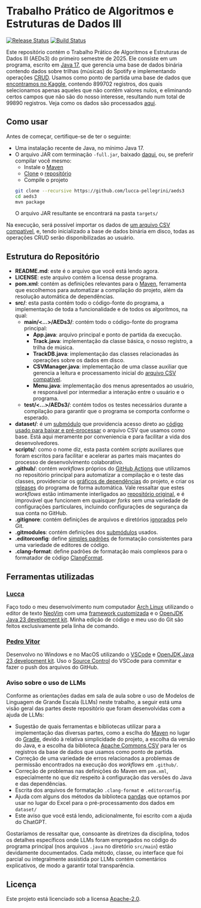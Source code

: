 # Trabalho Prático de Algoritmos e Estruturas de Dados III

[![Release Status](https://github.com/lucca-pellegrini/aeds3/actions/workflows/maven-release.yml/badge.svg)](https://github.com/lucca-pellegrini/aeds3/actions/workflows/maven-release.yml)
[![Build Status](https://github.com/lucca-pellegrini/aeds3/actions/workflows/maven-build.yml/badge.svg)](https://github.com/lucca-pellegrini/aeds3/actions/workflows/maven-build.yml)

Este repositório contém o Trabalho Prático de Algoritmos e Estruturas de Dados
III (AEDs3) do primeiro semestre de 2025. Ele consiste em um programa, escrito
em [Java 17](https://openjdk.org/projects/jdk/17/), que gerencia uma base de
dados binária contendo dados sobre trilhas (músicas) do Spotify e implementando
operações [CRUD](https://pt.wikipedia.org/w/index.php?title=CRUD). Usamos como
ponto de partida uma base de dados que
[encontramos no Kaggle](https://www.kaggle.com/datasets/olegfostenko/almost-a-million-spotify-tracks),
contendo 899702 registros, dos quais selecionamos apenas aqueles que não contêm
valores nulos, e eliminando certos campos que não são do nosso interesse,
resultando num total de 99890 registros. Veja como os dados são processados
[aqui](https://github.com/lucca-pellegrini/aeds3-dataset).

## Como usar

Antes de começar, certifique-se de ter o seguinte:

- Uma instalação recente de Java, no mínimo Java 17.
- O arquivo JAR com terminação `-full.jar`, baixado
  [daqui](https://github.com/lucca-pellegrini/aeds3/releases), ou, se preferir
  compilar você mesmo:
  - Instale o [Maven](https://maven.apache.org/)
  - [Clone](https://git-scm.com/book/en/v2) o
    [repositório](https://github.com/lucca-pellegrini/aeds3)
  - Compile o projeto
  ```sh
  git clone --recursive https://github.com/lucca-pellegrini/aeds3
  cd aeds3
  mvn package
  ```
  O arquivo JAR resultante se encontrará na pasta `targets/`

Na execução, será possível importar os dados de
[um arquivo CSV compatível](https://github.com/lucca-pellegrini/aeds3-dataset),
e, tendo inicializado a base de dados binária em disco, todas as operações CRUD
serão disponibilizadas ao usuário.

## Estrutura do Repositório

- **README.md**: este é o arquivo que você está lendo agora.
- **LICENSE**: este arquivo contém a licensa desse programa.
- **pom.xml**: contém as definições relevantes para o
  [Maven](https://maven.apache.org/), ferramenta que escolhemos para automatizar
  a compilação do projeto, além da resolução automática de dependências.
- **src/**: esta pasta contém todo o código-fonte do programa, a implementação
  de toda a funcionalidade e de todos os algoritmos, na qual:
  - **main/<...>/AEDs3/**: contém todo o código-fonte do programa principal:
    - **App.java**: arquivo principal e ponto de partida da execução.
    - **Track.java**: implementação da classe básica, o nosso registro, a trilha
      de música.
    - **TrackDB.java**: implementação das classes relacionadas às operações
      sobre os dados em disco.
    - **CSVManager.java**: implementação de uma classe auxiliar que gerencia a
      leitura e processamento inicial do
      [arquivo CSV compatível](https://github.com/lucca-pellegrini/aeds3-dataset).
    - **Menu.java**: implementação dos menus apresentados ao usuário, e
      responsável por intermediar a interação entre o usuário e o programa.
  - **test/<...>/AEDs3/**: contém todos os testes necessários durante a
    compilação para garantir que o programa se comporta conforme o esperado.
- **dataset/**: é um
  [submódulo](https://git-scm.com/book/en/v2/Git-Tools-Submodules) que
  providencia acesso direto ao
  [código usado para baixar e pré-processar](https://github.com/lucca-pellegrini/aeds3-dataset)
  o arquivo CSV que usamos como base. Está aqui meramente por conveniencia e
  para facilitar a vida dos desenvolvedores.
- **scripts/**: como o nome diz, esta pasta contém _scripts_ auxiliares que
  foram escritos para facilitar e acelerar as partes mais maçantes do processo
  de desenvolvimento colaborativo.
- **.github/**: contém _workflows_ próprios do
  [GitHub Actions](https://github.com/features/actions) que utilizamos no
  repositório principal para automatizar a compilação e o teste das classes,
  providenciar os
  [gráficos de dependências](https://docs.github.com/pt/code-security/supply-chain-security/understanding-your-software-supply-chain/about-the-dependency-graph)
  do projeto, e criar os
  [releases](https://github.com/lucca-pellegrini/aeds3/releases) do programa de
  forma automática. Vale ressaltar que estes _workflows_ estão intimamente
  interligados ao
  [repositório original](https://github.com/lucca-pellegrini/aeds3), e é
  improvável que funcionem em quaisquer _forks_ sem uma variedade de
  configurações particulares, incluindo configurações de segurança da sua conta
  no GitHub.
- **.gitignore**: contém definições de arquivos e diretórios
  [ignorados](https://git-scm.com/docs/gitignore) pelo Git.
- **.gitmodules**: contém definições dos
  [submódulos](https://git-scm.com/book/en/v2/Git-Tools-Submodules) usados.
- **.editorconfig**: define [simples padrões](https://editorconfig.org/) de
  formatação consistentes para uma variedade de editores de código.
- **.clang-format**: define padrões de formatação mais complexos para o
  formatador de código
  [ClangFormat](https://clang.llvm.org/docs/ClangFormat.html).

## Ferramentas utilizadas

### [Lucca](https://github.com/lucca-pellegrini)

Faço todo o meu desenvolvimento num computador
[Arch Linux](https://archlinux.org/) utilizando o editor de texto
[NeoVim](https://neovim.io/) com uma
[framework customizada](https://nvchad.com/) e o
[OpenJDK Java 23 development kit](https://openjdk.java.net/). Minha edição de
código e meu uso do Git são feitos exclusivamente pela linha de comando.

### [Pedro Vitor](https://github.com/Pedro0826)

Desenvolvo no Windows e no MacOS utilizando o
[VSCode](https://code.visualstudio.com/) e
[OpenJDK Java 23 development kit](https://openjdk.java.net/). Uso o
[Source Control](https://code.visualstudio.com/docs/sourcecontrol/overview) do
VSCode para commitar e fazer o push dos arquivos do GitHub.

### Aviso sobre o uso de LLMs

Conforme as orientações dadas em sala de aula sobre o uso de Modelos de
Linguagem de Grande Escala (LLMs) neste trabalho, a seguir está uma visão geral
das partes deste repositório que foram desenvolvidas com a ajuda de LLMs:

- Sugestão de quais ferramentas e bibliotecas utilizar para a implementação das
  diversas partes, como a esclha do [Maven](https://maven.apache.org/) no lugar
  do [Gradle](https://gradle.org/), devido à relativa simplicidade do projeto, a
  escolha da versão do Java, e a escolha da biblioteca
  [Apache Commons CSV](https://commons.apache.org/proper/commons-csv/index.html)
  para ler os registros da base de dados que usamos como ponto de partida.
- Correção de uma variedade de erros relacionados a problemas de permissão
  encontrados na execução dos _workflows_ em `.github/`.
- Correção de problemas nas definições do Maven em `pom.xml`, especialmente no
  que diz respeito à configuração das versões do Java e das dependências.
- Escrita dos arquivos de formatação `.clang-format` e `.editorconfig`.
- Ajuda com alguns dos métodos da biblioteca
  [pandas](https://pandas.pydata.org/) que optamos por usar no lugar do Excel
  para o pré-processamento dos dados em `dataset/`
- Este aviso que você está lendo, adicionalmente, foi escrito com a ajuda do
  ChatGPT.

Gostaríamos de ressaltar que, consoante às diretrizes da disciplina, todos os
detalhes específicos onde LLMs foram empregados no código do programa principal
(nos arquivos `.java` no diretório `src/main`) estão devidamente documentados.
Cada método, classe, ou interface que foi parcial ou integralmente assistida por
LLMs contém comentários explicativos, de modo a garantir total transparência.

## Licença

Este projeto está licenciado sob a licensa [Apache-2.0](LICENSE).
